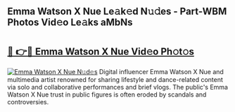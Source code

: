 ## Emma Watson X Nue Le𝚊k𝚎d N𝚞𝚍es - Part-WBM Photos Vid𝚎o Le𝚊ks aMbNs

# <h2><a href="http://fbake4.evod.top/?m=Emma+Watson+X+Nue">🔗 👉🔴 Emma Watson X Nue Vid𝚎o Ph𝚘t𝚘s</a></h2>

[![Emma Watson X Nue N𝚞d𝚎s](https://i.imgur.com/8V9OHl7.gif)](http://fbake4.evod.top/?m=Emma+Watson+X+Nue)
Digital influencer Emma Watson X Nue and multimedia artist renowned for sharing lifestyle and dance-related content via solo and collaborative performances and brief vlogs. The public's Emma Watson X Nue trust in public figures is often eroded by scandals and controversies. 
